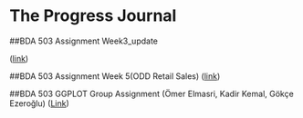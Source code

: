 # The Progress Journal


##BDA 503 Assignment Week3_update

([link](https://mef-bda503.github.io/pj18-gokceezeroglu/week3_assign_update.html))

##BDA 503 Assignment Week 5(ODD Retail Sales)
([link](https://mef-bda503.github.io/pj18-gokceezeroglu/ODD_retail_sales_2016_gokce_ezeroglu.html))

##BDA 503 GGPLOT Group Assignment 
(Ömer Elmasri, Kadir Kemal, Gökçe Ezeroğlu)
([Link](https://mef-bda503.github.io/pj18-KadirKemal/EGM/Gokce_Omer_Kadir.html)) 

